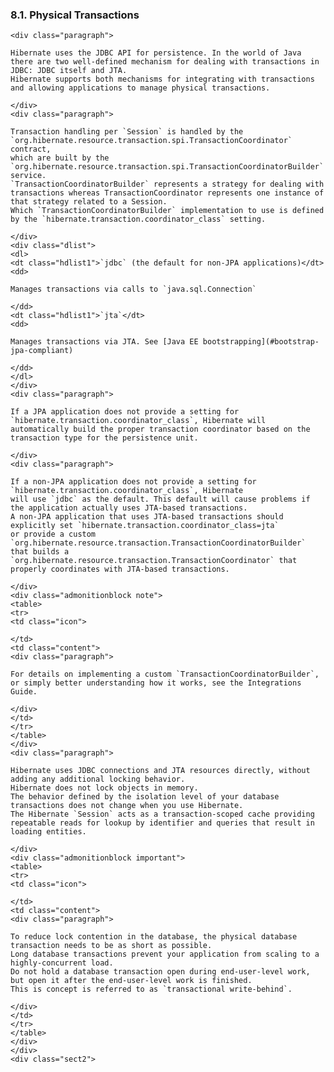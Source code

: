  ### 8.1. Physical Transactions

    <div class="paragraph">

    Hibernate uses the JDBC API for persistence. In the world of Java there are two well-defined mechanism for dealing with transactions in JDBC: JDBC itself and JTA.
    Hibernate supports both mechanisms for integrating with transactions and allowing applications to manage physical transactions.

    </div>
    <div class="paragraph">

    Transaction handling per `Session` is handled by the `org.hibernate.resource.transaction.spi.TransactionCoordinator` contract,
    which are built by the `org.hibernate.resource.transaction.spi.TransactionCoordinatorBuilder` service.
    `TransactionCoordinatorBuilder` represents a strategy for dealing with transactions whereas TransactionCoordinator represents one instance of that strategy related to a Session.
    Which `TransactionCoordinatorBuilder` implementation to use is defined by the `hibernate.transaction.coordinator_class` setting.

    </div>
    <div class="dlist">
    <dl>
    <dt class="hdlist1">`jdbc` (the default for non-JPA applications)</dt>
    <dd>

    Manages transactions via calls to `java.sql.Connection`

    </dd>
    <dt class="hdlist1">`jta`</dt>
    <dd>

    Manages transactions via JTA. See [Java EE bootstrapping](#bootstrap-jpa-compliant)

    </dd>
    </dl>
    </div>
    <div class="paragraph">

    If a JPA application does not provide a setting for `hibernate.transaction.coordinator_class`, Hibernate will
    automatically build the proper transaction coordinator based on the transaction type for the persistence unit.

    </div>
    <div class="paragraph">

    If a non-JPA application does not provide a setting for `hibernate.transaction.coordinator_class`, Hibernate
    will use `jdbc` as the default. This default will cause problems if the application actually uses JTA-based transactions.
    A non-JPA application that uses JTA-based transactions should explicitly set `hibernate.transaction.coordinator_class=jta`
    or provide a custom `org.hibernate.resource.transaction.TransactionCoordinatorBuilder` that builds a
    `org.hibernate.resource.transaction.TransactionCoordinator` that properly coordinates with JTA-based transactions.

    </div>
    <div class="admonitionblock note">
    <table>
    <tr>
    <td class="icon">

    </td>
    <td class="content">
    <div class="paragraph">

    For details on implementing a custom `TransactionCoordinatorBuilder`, or simply better understanding how it works, see the Integrations Guide.

    </div>
    </td>
    </tr>
    </table>
    </div>
    <div class="paragraph">

    Hibernate uses JDBC connections and JTA resources directly, without adding any additional locking behavior.
    Hibernate does not lock objects in memory.
    The behavior defined by the isolation level of your database transactions does not change when you use Hibernate.
    The Hibernate `Session` acts as a transaction-scoped cache providing repeatable reads for lookup by identifier and queries that result in loading entities.

    </div>
    <div class="admonitionblock important">
    <table>
    <tr>
    <td class="icon">

    </td>
    <td class="content">
    <div class="paragraph">

    To reduce lock contention in the database, the physical database transaction needs to be as short as possible.
    Long database transactions prevent your application from scaling to a highly-concurrent load.
    Do not hold a database transaction open during end-user-level work, but open it after the end-user-level work is finished.
    This is concept is referred to as `transactional write-behind`.

    </div>
    </td>
    </tr>
    </table>
    </div>
    </div>
    <div class="sect2">